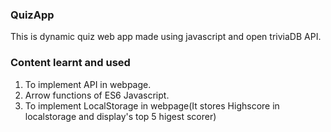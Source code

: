 ### QuizApp

This is dynamic quiz web app made using javascript and open triviaDB API.

### Content learnt and used 

1. To implement API in webpage.
2. Arrow functions of ES6 Javascript.
3. To implement LocalStorage in webpage(It stores Highscore in localstorage and display's top 5 higest scorer)
